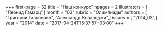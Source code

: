 +++
first-page = 32
title = "Наш конкурс"
npages = 2
illustrators = [ "Леонид Гамарц",]
month = "03"
rubric = "Олимпиады"
authors = [ "Григорий Гальперин", "Александр Ковальджи",]
issues = [ "2014_03",]
year = "2014"
date = "2017-04-24T15:37:57+03:00"
+++
